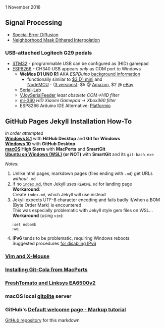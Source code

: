 1 November 2018  
## Signal Processing
- [Special Error Diffusion](ImageProcessing/sped.html)
- [Neighborhood Mask Dithered Interpolation](ImageProcessing/NMDI.html)

### USB-attached Logitech G29 pedals
- [STM32](pedals/STM32) - programmable USB can be configured as (HID) gamepad
- [ESP8266](pedals/ESP8266) - CH340 USB appears *only* as COM port to Windows
  - **WeMos D1 UNO R1** AKA *ESPDuino* [background information](ESPDuino)
    - functionally similar to [$3 D1 mini](https://www.ebay.com/p/2232496538) and  
 [NodeMCU](https://en.wikipedia.org/wiki/NodeMCU) - ([3 versions](https://frightanic.com/iot/comparison-of-esp8266-nodemcu-development-boards/));
  $5 @ [Amazon](https://www.amazon.com/dp/B07F61FG7V),
  $2 @ [eBay](https://www.ebay.com/itm/192777702474)
  - [Serial-Lab](SerialLab)
  - [VJoySerialFeeder](Arduino/VJoySerialFeeder) *least obsolete COM->HID filter*
  - [mi-360](Arduino/mi360) *HID Xiaomi Gamepad -> Xbox360 filter*
  - ESP8266 Arduino IDE Alternative: [Platformio](https://blog.squix.org/2016/01/esp8266-arduino-ide-alternative.html)

## GitHub Pages Jekyll Installation How-To
*in order attempted*  
**[Windows 8.1](GitHubPages)**  with **HitHub Desktop** and **Git for Windows**  
**[Windows 10](GitHubW10)** with **GitHub Desktop**   
**[macOS](GitHubMac) High Sierra** with **MacPorts** and **SmartGit**  
**[Ubuntu on Windows (WSL)](GitHubWSL) (or NOT)** with **SmartGit**  and its `git-bash.exe`

*Notes:*
1. Unlike html pages, markdown pages (files ending with `.md`) get URLs *without* `.md`  
2. If no [`index.md`](/), then Jekyll uses `README.md` for landing page  
   **Workaround**:  
   Create `index.md`, which Jekyll will use instead  
3. Jekyll expects UTF-8 character encoding and fails badly if/when a BOM (Byte Order Mark) is encountered  
   This was especially problematic with Jekyll style gem files on WSL...  
   **Workaround** (using `vim`):  
```
   :set nobomb
   :wq
```
4. **IPv6** tends to be problematic, requiring Windows reboots  
   Suggested procedures [for disabling IPv6](https://help.my-private-network.co.uk/support/solutions/articles/6000158531-how-to-disable-ipv6-on-windows-10)

### [Vim and X-Mouse](VimTXmouse)
### [Installing Git-Cola from MacPorts](GitColaMacPorts)
### [FreshTomato and Linksys EA6500v2](FreshTomato)
### macOS local [gitolite](MacGit) server
### GitHub's [Default welcome page - Markup tutorial](Welcome)

[GitHub repository](https://github.com/blekenbleu/blekenbleu.github.io)
for this markdown
